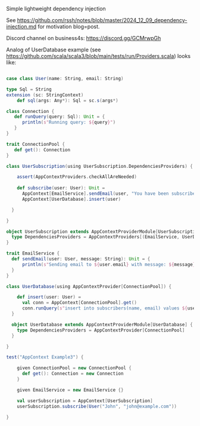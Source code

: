 

Simple lightweight dependency injection

See https://github.com/rssh/notes/blob/master/2024_12_09_dependency-injection.md for motivation blog=post.

Discord channel on business4s:  https://discord.gg/GCMrwpGh

Analog of UserDatabase example (see https://github.com/scala/scala3/blob/main/tests/run/Providers.scala) looks like:

```Scala

case class User(name: String, email: String)

type Sql = String
extension (sc: StringContext)
    def sql(args: Any*): Sql = sc.s(args*)

class Connection {
   def runQuery(query: Sql): Unit = {
      println(s"Running query: ${query}")
   }
}

trait ConnectionPool {
   def get(): Connection
}

class UserSubscription(using UserSubscription.DependenciesProviders) {

    assert(AppContextProviders.checkAllAreNeeded)
    
    def subscribe(user: User): Unit =
      AppContext[EmailService].sendEmail(user, "You have been subscribed")
      AppContext[UserDatabase].insert(user)

  }

}

object UserSubscription extends AppContextProviderModule[UserSubscription] {
  type DependenciesProviders = AppContextProviders[(EmailService, UserDatabase)]
}

trait EmailService {
  def sendEmail(user: User, message: String): Unit = {
      println(s"Sending email to ${user.email} with message: ${message}")
  }
}

class UserDatabase(using AppContextProvider[ConnectionPool]) {

    def insert(user: User) =
      val conn = AppContext[ConnectionPool].get()
      conn.runQuery(s"insert into subscribers(name, email) values ${user.name} ${user.email}")
  }

  object UserDatabase extends AppContextProviderModule[UserDatabase] {
    type DependenciesProviders = AppContextProvider[ConnectionPool]
  }

}

test("AppContext Example3") {

    given ConnectionPool = new ConnectionPool {
      def get(): Connection = new Connection
    }

    given EmailService = new EmailService {}

    val userSubscription = AppContext[UserSubscription]
    userSubscription.subscribe(User("John", "john@example.com"))

}

```

